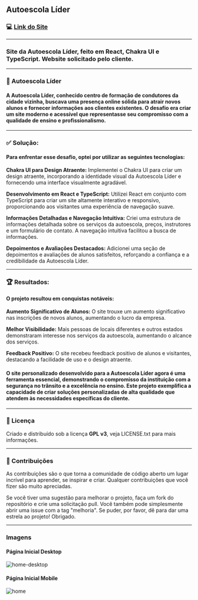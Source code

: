 ## Autoescola Líder

### :computer: [Link do Site](https://autoescola-lider-five.vercel.app/)

---

### Site da Autoescola Líder, feito em React, Chakra UI e TypeScript. Website solicitado pelo cliente.

---

### :car: Autoescola Líder

#### A Autoescola Líder, conhecido centro de formação de condutores da cidade vizinha, buscava uma presença online sólida para atrair novos alunos e fornecer informações aos clientes existentes. O desafio era criar um site moderno e acessível que representasse seu compromisso com a qualidade de ensino e profissionalismo.

---

### :white_check_mark: Solução:

#### Para enfrentar esse desafio, optei por utilizar as seguintes tecnologias:

__Chakra UI para Design Atraente:__ Implementei o Chakra UI para criar um design atraente, incorporando a identidade visual da Autoescola Líder e fornecendo uma interface visualmente agradável.

__Desenvolvimento em React e TypeScript:__ Utilizei React em conjunto com TypeScript para criar um site altamente interativo e responsivo, proporcionando aos visitantes uma experiência de navegação suave.

__Informações Detalhadas e Navegação Intuitiva:__ Criei uma estrutura de informações detalhada sobre os serviços da autoescola, preços, instrutores e um formulário de contato. A navegação intuitiva facilitou a busca de informações.

__Depoimentos e Avaliações Destacados:__ Adicionei uma seção de depoimentos e avaliações de alunos satisfeitos, reforçando a confiança e a credibilidade da Autoescola Líder.

---

### :trophy: Resultados:

#### O projeto resultou em conquistas notáveis:

__Aumento Significativo de Alunos:__ O site trouxe um aumento significativo nas inscrições de novos alunos, aumentando o lucro da empresa.

__Melhor Visibilidade:__ Mais pessoas de locais diferentes e outros estados demonstraram interesse nos serviços da autoescola, aumentando o alcance dos serviços.

__Feedback Positivo:__ O site recebeu feedback positivo de alunos e visitantes, destacando a facilidade de uso e o design atraente.

#### O site personalizado desenvolvido para a Autoescola Líder agora é uma ferramenta essencial, demonstrando o compromisso da instituição com a segurança no trânsito e a excelência no ensino. Este projeto exemplifica a capacidade de criar soluções personalizadas de alta qualidade que atendem às necessidades específicas do cliente.

---

### :notebook: Licença

Criado e distribuído sob a licença __GPL v3__, veja LICENSE.txt para mais informações.
  
---

### :handshake: Contribuições

As contribuições são o que torna a comunidade de código aberto um lugar incrível para aprender, se inspirar e criar. Qualquer contribuições que você fizer são muito apreciadas.

Se você tiver uma sugestão para melhorar o projeto, faça um fork do repositório e crie uma solicitação pull. Você também pode simplesmente abrir uma issue com a tag "melhoria". Se puder, por favor, dê para dar uma estrela ao projeto! Obrigado.

---  

### Imagens

#### Página Inicial Desktop
![home-desktop](https://github.com/tiagocreator/autoescola-lider/assets/82607849/1ee6800b-587a-4031-9d97-e416b080d4e0)

#### Página Inicial Mobile
![home](https://github.com/tiagocreator/autoescola-lider/assets/82607849/7dba3877-87a9-4044-9f24-0b260a509084)

